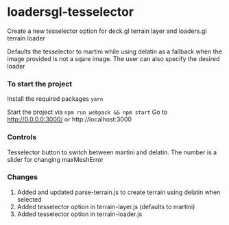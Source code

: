 # loadersgl-tesselector

Create a new tesselector option for deck.gl terrain layer and loaders.gl terrain loader

Defaults the tesselector to martini while using delatin as a fallback when the image provided is not a sqare image. The user can also specify the desired loader

### To start the project

Install the required packages
`yarn`

Start the project via
`npm run webpack && npm start`
Go to http://0.0.0.0:3000/ or http://localhost:3000

### Controls

Tesselector button to switch between martini and delatin.
The number is a slider for changing maxMeshError

### Changes

1. Added and updated parse-terrain.js to create terrain using delatin when selected
2. Added tesselector option in terrain-layer.js (defaults to martini)
3. Added tesselector option in terrain-loader.js
